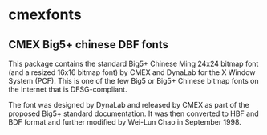 cmexfonts
=========

CMEX Big5+ chinese DBF fonts
----------------------------

This package contains the standard Big5+ Chinese Ming 24x24 bitmap font (and
a resized 16x16 bitmap font) by CMEX and DynaLab for the X Window System
(PCF). This is one of the few Big5 or Big5+ Chinese bitmap fonts on the
Internet that is DFSG-compliant.

The font was designed by DynaLab and released by CMEX as part of the
proposed Big5+ standard documentation. It was then converted to HBF and BDF
format and further modified by Wei-Lun Chao in September 1998.
